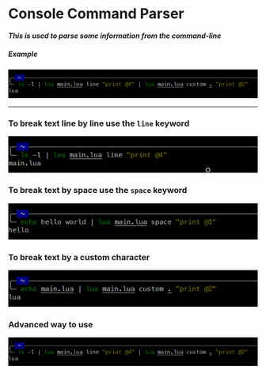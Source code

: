 # Console Command Parser
***This is used to parse some information from the command-line***

##### Example
![Image 1](images/adv.png)
<hr>

### To break text line by line use the `line` keyword
![Image 2](images/break-by-line.png)

### To break text by space use the `space` keyword
![Image 3](images/break-by-space.png)

### To break text by a custom character
![Image 4](images/custom-break.png)

### Advanced way to use
![Image 5](images/adv.png)